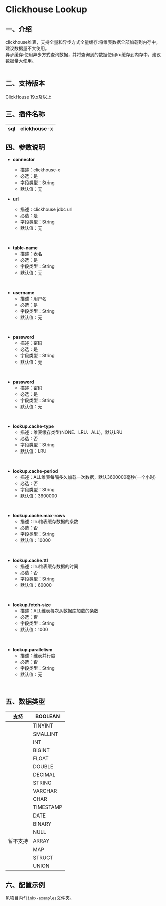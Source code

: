# Clickhouse Lookup

## 一、介绍

clickhouse维表，支持全量和异步方式全量缓存:将维表数据全部加载到内存中，建议数据量不大使用。<br />异步缓存:使用异步方式查询数据，并将查询到的数据使用lru缓存到内存中，建议数据量大使用。<br />**​**<br />

## 二、支持版本

ClickHouse 19.x及以上

## 三、插件名称

| sql | clickhouse-x |
| --- | --- |

## 四、参数说明

- **connector**
    - 描述：clickhouse-x
    - 必选：是
    - 字段类型：String
    - 默认值：无 ​
      <br />

- **url**
    - 描述：clickhouse jdbc url
    - 必选：是
    - 字段类型：String
    - 默认值：无

​<br />

- **table-name**
    - 描述：表名
    - 必选：是
    - 字段类型：String
    - 默认值：无

​<br />

- **username**
    - 描述：用户名
    - 必选：是
    - 字段类型：String
    - 默认值：无

​<br />

- **password**
    - 描述：密码
    - 必选：是
    - 字段类型：String
    - 默认值：无

​<br />

- **password**
    - 描述：密码
    - 必选：是
    - 字段类型：String
    - 默认值：无

​<br />

- **lookup.cache-type**
    - 描述：维表缓存类型(NONE、LRU、ALL)，默认LRU
    - 必选：否
    - 字段类型：String
    - 默认值：LRU

​<br />

- **lookup.cache-period**
    - 描述：ALL维表每隔多久加载一次数据，默认3600000毫秒(一个小时)
    - 必选：否
    - 字段类型：String
    - 默认值：3600000

​<br />

- **lookup.cache.max-rows**
    - 描述：lru维表缓存数据的条数
    - 必选：否
    - 字段类型：String
    - 默认值：10000

​<br />

- **lookup.cache.ttl**
    - 描述：lru维表缓存数据的时间
    - 必选：否
    - 字段类型：String
    - 默认值：60000

​<br />

- **lookup.fetch-size**
    - 描述：ALL维表每次从数据库加载的条数
    - 必选：否
    - 字段类型：String
    - 默认值：1000

​<br />

- **lookup.parallelism**
    - 描述：维表并行度
    - 必选：否
    - 字段类型：String
    - 默认值：无

​

## 五、数据类型

| 支持 | BOOLEAN |
| --- | --- |
|  | TINYINT |
|  | SMALLINT |
|  | INT |
|  | BIGINT |
|  | FLOAT |
|  | DOUBLE |
|  | DECIMAL |
|  | STRING |
|  | VARCHAR |
|  | CHAR |
|  | TIMESTAMP |
|  | DATE |
|  | BINARY |
|  | NULL |
| 暂不支持 | ARRAY |
|  | MAP |
|  | STRUCT |
|  | UNION |

## 六、配置示例

见项目内`flinkx-examples`文件夹。


